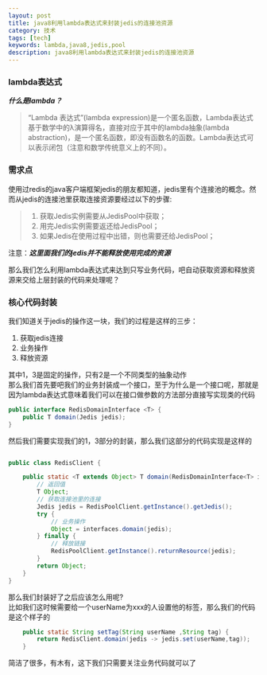 ```yaml
---
layout: post
title: java8利用lambda表达式来封装jedis的连接池资源
category: 技术
tags: [tech]
keywords: lambda,java8,jedis,pool
description: java8利用lambda表达式来封装jedis的连接池资源
---
```



### lambda表达式  

***什么是lambda？***   

> “Lambda 表达式”(lambda expression)是一个匿名函数，Lambda表达式基于数学中的λ演算得名，直接对应于其中的lambda抽象(lambda abstraction)，是一个匿名函数，即没有函数名的函数。Lambda表达式可以表示闭包（注意和数学传统意义上的不同）。  

### 需求点  

使用过redis的java客户端框架jedis的朋友都知道，jedis里有个连接池的概念。然而从jedis的连接池里获取连接资源要经过以下的步骤:   

> 1. 获取Jedis实例需要从JedisPool中获取；  
> 2. 用完Jedis实例需要返还给JedisPool；  
> 3. 如果Jedis在使用过程中出错，则也需要还给JedisPool；  

注意：***这里面我们的jedis并不能释放使用完成的资源***   

那么我们怎么利用lambda表达式来达到只写业务代码，吧自动获取资源和释放资源来交给上层封装的代码来处理呢？  

### 核心代码封装  

我们知道关于jedis的操作这一块，我们的过程是这样的三步：  

1. 获取jedis连接  
2. 业务操作  
3. 释放资源  

其中1，3是固定的操作，只有2是一个不同类型的抽象动作   
那么我们首先要吧我们的业务封装成一个接口，至于为什么是一个接口呢，那就是因为lambda表达式意味着我们可以在接口做参数的方法部分直接写实现类的代码   

```java
public interface RedisDomainInterface <T> {
    public T domain(Jedis jedis);
}
```  

然后我们需要实现我们的1，3部分的封装，那么我们这部分的代码实现是这样的  

```java

public class RedisClient {

    public static <T extends Object> T domain(RedisDomainInterface<T> interfaces) {
        // 返回值
        T Object;
        // 获取连接池里的连接
        Jedis jedis = RedisPoolClient.getInstance().getJedis();
        try {
            // 业务操作
            Object = interfaces.domain(jedis);
        } finally {
            // 释放链接
            RedisPoolClient.getInstance().returnResource(jedis);
        }
        return Object;
    }
}
```  

那么我们封装好了之后应该怎么用呢?  
比如我们这时候需要给一个userName为xxx的人设置他的标签，那么我们的代码是这个样子的   


```java
    public static String setTag(String userName ,String tag) {
        return RedisClient.domain(jedis -> jedis.set(userName,tag));
    }
```  

简洁了很多，有木有，这下我们只需要关注业务代码就可以了  

